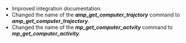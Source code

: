   - Improved integration documentation.
  - Changed the name of the ***amp_get_computer_trajctory*** command to ***amp_get_computer_trajectory***.
  - Changed the name of the ***mp_get_computer_actvity*** command to ***mp_get_computer_activity***.